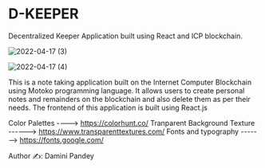 # <h1>D-KEEPER</h1>
Decentralized Keeper Application built using React and ICP blockchain.


![2022-04-17 (3)](https://user-images.githubusercontent.com/61384878/163690393-625e9c7d-b7f3-430d-bcb8-54e64d43ceba.png)


![2022-04-17 (4)](https://user-images.githubusercontent.com/61384878/163690398-ade3019d-b12e-4d34-bd60-70b04e9f2225.png)

<p>This is a note taking application built on the Internet Computer Blockchain using Motoko programming language. It allows users to create personal notes and remainders 
  on the blockchain and also delete them as per their needs. The frontend of this application is built using React.js</p>
  
  Color Palettes ----> https://colorhunt.co/
  Tranparent Background Texture ------> https://www.transparenttextures.com/
  Fonts and typography -------> https://fonts.google.com/
  
  
  Author ✍️: Damini Pandey
